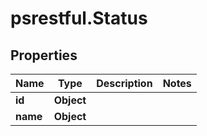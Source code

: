 # psrestful.Status

## Properties
Name | Type | Description | Notes
------------ | ------------- | ------------- | -------------
**id** | **Object** |  | 
**name** | **Object** |  | 
